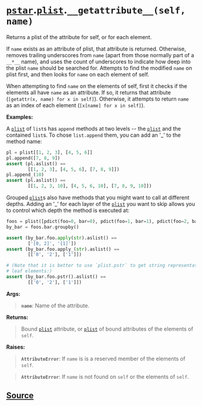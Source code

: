 # [`pstar`](./pstar.md).[`plist`](./pstar_plist.md).`__getattribute__(self, name)`

Returns a plist of the attribute for self, or for each element.

If `name` exists as an attribute of plist, that attribute is returned.
Otherwise, removes trailing underscores from `name` (apart from those
normally part of a `__*__` name), and uses the count of underscores to
indicate how deep into the plist `name` should be searched for. Attempts
to find the modified `name` on plist first, and then looks for `name` on
each element of self.

When attempting to find `name` on the elements of self, first it checks
if the elements all have `name` as an attribute. If so, it returns that
attribute (`[getattr(x, name) for x in self]`). Otherwise, it attempts to
return `name` as an index of each element (`[x[name] for x in self]`).

**Examples:**

A [`plist`](./pstar_plist.md) of `list`s has `append` methods at two levels -- the [`plist`](./pstar_plist.md)
and the contained `list`s. To chose `list.append` them, you can add
an '_' to the method name:
```python
pl = plist[[1, 2, 3], [4, 5, 6]]
pl.append([7, 8, 9])
assert (pl.aslist() ==
        [[1, 2, 3], [4, 5, 6], [7, 8, 9]])
pl.append_(10)
assert (pl.aslist() ==
        [[1, 2, 3, 10], [4, 5, 6, 10], [7, 8, 9, 10]])
```

Grouped [`plist`](./pstar_plist.md)s also have methods that you might want to call at different
depths. Adding an '_' for each layer of the [`plist`](./pstar_plist.md) you want to skip
allows you to control which depth the method is executed at:
```python
foos = plist([pdict(foo=0, bar=0), pdict(foo=1, bar=1), pdict(foo=2, bar=0)])
by_bar = foos.bar.groupby()

assert (by_bar.foo.apply(str).aslist() ==
        ['[0, 2]', '[1]'])
assert (by_bar.foo.apply_(str).aslist() ==
        [['0', '2'], ['1']])

# (Note that it is better to use `plist.pstr` to get string representation of
# leaf elements:)
assert (by_bar.foo.pstr().aslist() ==
        [['0', '2'], ['1']])
```

**Args:**

>    **`name`**: Name of the attribute.

**Returns:**

>    Bound [`plist`](./pstar_plist.md) attribute, or [`plist`](./pstar_plist.md) of bound attributes of the elements
>    of `self`.

**Raises:**

>    **`AttributeError`**: If `name` is is a reserved member of the elements of `self`.

>    **`AttributeError`**: If `name` is not found on `self` or the elements of `self`.



## [Source](../pstar/pstar.py#L1989-L2078)